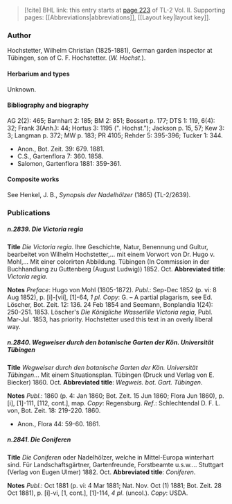 > [!cite] BHL link: this entry starts at [page 223](https://www.biodiversitylibrary.org/item/103253#page/249/mode/1up) of TL-2 Vol. II.
> Supporting pages: [[Abbreviations|abbreviations]], [[Layout key|layout key]].

### Author

Hochstetter, Wilhelm Christian (1825-1881), German garden inspector at Tübingen, son of C. F. Hochstetter. (*W. Hochst.*).

#### Herbarium and types

Unknown.

#### Bibliography and biography

AG 2(2): 465; Barnhart 2: 185; BM 2: 851; Bossert p. 177; DTS 1: 119, 6(4): 32; Frank 3(Anh.): 44; Hortus 3: 1195 (". Hochst."); Jackson p. 15, 57; Kew 3: 3; Langman p. 372; MW p. 183; PR 4105; Rehder 5: 395-396; Tucker 1: 344.
- Anon., Bot. Zeit. 39: 679. 1881.
- C.S., Gartenflora 7: 360. 1858.
- Salomon, Gartenflora 1881: 359-361.

#### Composite works

See Henkel, J. B., *Synopsis der Nadelhölzer* (1865) (TL-2/2639).

### Publications

##### n.2839. Die Victoria regia

**Title**
*Die Victoria regia*. Ihre Geschichte, Natur, Benennung und Gultur, bearbeitet von Wilhelm Hochstetter,... mit einem Vorwort von Dr. Hugo v. Mohl,... Mit einer colorirten Abbildung. Tübingen (In Commission in der Buchhandlung zu Guttenberg (August Ludwig)) 1852. Oct.
**Abbreviated title**: *Victoria regia*.

**Notes**
*Preface*: Hugo von Mohl (1805-1872).
*Publ*.: Sep-Dec 1852 (p. vi: 8 Aug 1852), p. \[i\]-\[vii\], \[1\]-64, *1 pl. Copy*: G. – A partial plagarism, see Ed. Löscher, Bot. Zeit. 12: 136. 24 Feb 1854 and Seemann, Bonplandia 1(24): 250-251. 1853. Löscher's *Die Königliche Wasserlilie Victoria regia*, Publ. Mar-Jul. 1853, has priority. Hochstetter used this text in an overly liberal way.

##### n.2840. Wegweiser durch den botanische Garten der Kön. Universität Tübingen

**Title**
*Wegweiser durch den botanische Garten der Kön. Universität Tübingen*... Mit einem Situationsplan. Tübingen (Druck und Verlag von E. Biecker) 1860. Oct.
**Abbreviated title**: *Wegweis. bot. Gart. Tübingen*.

**Notes**
*Publ*.: 1860 (p. 4: Jan 1860; Bot. Zeit. 15 Jun 1860; Flora Jun 1860), p. \[i\], \[1\]-111, \[112, cont.\], map. *Copy*: Regensburg.
*Ref*.: Schlechtendal D. F. L. von, Bot. Zeit. 18: 219-220. 1860.
- Anon., Flora 44: 59-60. 1861.

##### n.2841. Die Coniferen

**Title**
*Die Coniferen* oder Nadelhölzer, welche in Mittel-Europa winterhart sind. Für Landschaftsgärtner, Gartenfreunde, Forstbeamte u.s.w.... Stuttgart (Verlag von Eugen Ulmer) 1882. Oct.
**Abbreviated title**: *Coniferen*.

**Notes**
*Publ*.: Oct 1881 (p. vi: 4 Mar 1881; Nat. Nov. Oct (1) 1881; Bot. Zeit. 28 Oct 1881), p. \[i\]-vi, \[1, cont.\], \[1\]-114, *4 pl*. (uncol.). *Copy*: USDA.

